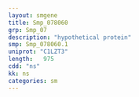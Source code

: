 ```yaml
---
layout: smgene
title: Smp_078060
grp: Smp_07
description: "hypothetical protein"
smp: Smp_078060.1
uniprot: "C1LZT3"
length:   975
cdd: "ns"
kk: ns
categories: sm
---
```

